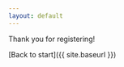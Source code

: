 ```yaml
---
layout: default
---
```


<p class="message">
  Thank you for registering!
</p>

[Back to start]({{ site.baseurl }})
